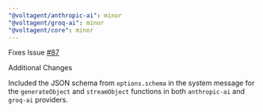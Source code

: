```yaml
---
"@voltagent/anthropic-ai": minor
"@voltagent/groq-ai": minor
"@voltagent/core": minor
---
```


Fixes Issue [#87]("https://github.com/VoltAgent/voltagent/issues/87")

Additional Changes

Included the JSON schema from `options.schema` in the system message for the `generateObject` and `streamObject` functions in both `anthropic-ai` and `groq-ai` providers.
